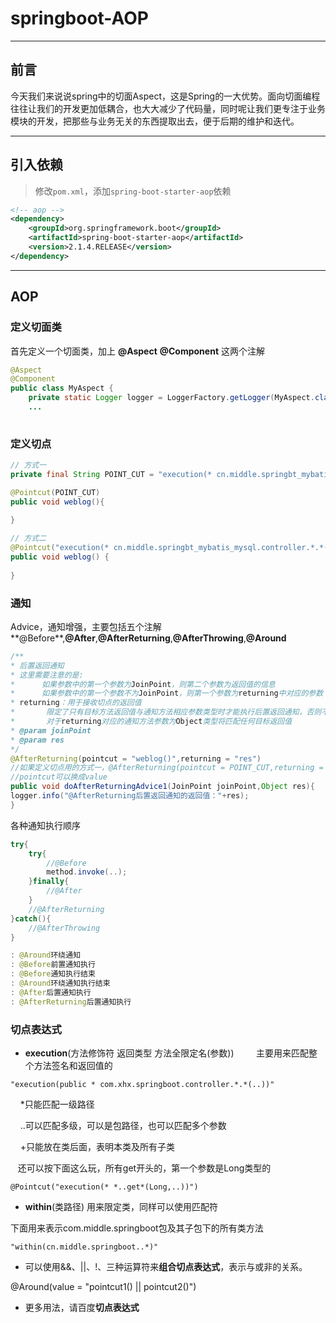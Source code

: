 # springboot-AOP

---

## 前言

今天我们来说说spring中的切面Aspect，这是Spring的一大优势。面向切面编程往往让我们的开发更加低耦合，也大大减少了代码量，同时呢让我们更专注于业务模块的开发，把那些与业务无关的东西提取出去，便于后期的维护和迭代。



---

## 引入依赖
> 修改`pom.xml`，添加`spring-boot-starter-aop`依赖

```xml
<!-- aop -->
<dependency>
    <groupId>org.springframework.boot</groupId>
    <artifactId>spring-boot-starter-aop</artifactId>
    <version>2.1.4.RELEASE</version>
</dependency>
```



---

## AOP

### 定义切面类

首先定义一个切面类，加上 **@Aspect**  **@Component** 这两个注解 

```java
@Aspect
@Component
public class MyAspect {
    private static Logger logger = LoggerFactory.getLogger(MyAspect.class);//记录日志
    ...
       
```

### 定义切点

```java
// 方式一
private final String POINT_CUT = "execution(* cn.middle.springbt_mybatis_mysql.controller.*.*(..))";

@Pointcut(POINT_CUT)
public void weblog(){
    
}
```

```java
// 方式二
@Pointcut("execution(* cn.middle.springbt_mybatis_mysql.controller.*.*(..))")//controller包中的所有类所有方法(包含的参数任意)
public void weblog() {
    
}
```

### 通知

Advice，通知增强，主要包括五个注解**@Before**,**@After**,**@AfterReturning**,**@AfterThrowing**,**@Around**

```java
/**
* 后置返回通知
* 这里需要注意的是:
*      如果参数中的第一个参数为JoinPoint，则第二个参数为返回值的信息
*      如果参数中的第一个参数不为JoinPoint，则第一个参数为returning中对应的参数
* returning：用于接收切点的返回值
*       限定了只有目标方法返回值与通知方法相应参数类型时才能执行后置返回通知，否则不执行，
*       对于returning对应的通知方法参数为Object类型将匹配任何目标返回值
* @param joinPoint
* @param res
*/
@AfterReturning(pointcut = "weblog()",returning = "res")
//如果定义切点用的方式一，@AfterReturning(pointcut = POINT_CUT,returning = "res")
//pointcut可以换成value
public void doAfterReturningAdvice1(JoinPoint joinPoint,Object res){
logger.info("@AfterReturning后置返回通知的返回值："+res);
}
```


各种通知执行顺序
```java
try{
    try{
        //@Before
        method.invoke(..);
    }finally{
        //@After
    }
    //@AfterReturning
}catch(){
    //@AfterThrowing
}
```

```java
: @Around环绕通知
: @Before前置通知执行
: @Before通知执行结束
: @Around环绕通知执行结束
: @After后置通知执行
: @AfterReturning后置通知执行
```


### 切点表达式
- **execution**(方法修饰符 返回类型 方法全限定名(参数))         主要用来匹配整个方法签名和返回值的

```
"execution(public * com.xhx.springboot.controller.*.*(..))"
```
    *只能匹配一级路径  

    ..可以匹配多级，可以是包路径，也可以匹配多个参数

    +只能放在类后面，表明本类及所有子类

   还可以按下面这么玩，所有get开头的，第一个参数是Long类型的
```
@Pointcut("execution(* *..get*(Long,..))")
```


- **within**(类路径)   用来限定类，同样可以使用匹配符

下面用来表示com.middle.springboot包及其子包下的所有类方法
```
"within(cn.middle.springboot..*)"
```


- 可以使用&&、||、!、三种运算符来**组合切点表达式**，表示与或非的关系。

@Around(value = "pointcut1() || pointcut2()")


- 更多用法，请百度**切点表达式**

